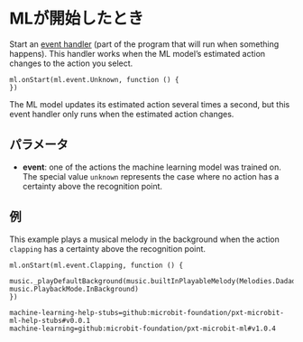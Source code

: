 # MLが開始したとき

Start an [event handler](/reference/event-handler) (part of the program that will run when something happens). This handler works when the ML model’s estimated action changes to the action you select.

```sig
ml.onStart(ml.event.Unknown, function () {
})
```

The ML model updates its estimated action several times a second, but this event handler only runs when the estimated action changes.

## パラメータ

- **event**: one of the actions the machine learning model was trained on. The special value `unknown` represents the case where no action has a certainty above the recognition point.

## 例

This example plays a musical melody in the background when the action `clapping` has a certainty above the recognition point.

```blocks
ml.onStart(ml.event.Clapping, function () {
    music._playDefaultBackground(music.builtInPlayableMelody(Melodies.Dadadadum), music.PlaybackMode.InBackground)
})
```

```package
machine-learning-help-stubs=github:microbit-foundation/pxt-microbit-ml-help-stubs#v0.0.1
machine-learning=github:microbit-foundation/pxt-microbit-ml#v1.0.4
```
